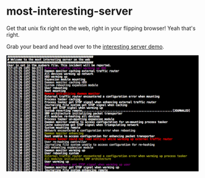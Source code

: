 most-interesting-server
=======================

Get that unix fix right on the web, right in your flipping browser! Yeah that's right.

Grab your beard and head over to the [interesting server demo](http://example.com/).


![Screenshot of most interesting server on the web](/screenshot.png "Screenshot")
